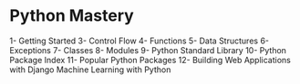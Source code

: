 # Python Mastery

1- Getting Started
3- Control Flow
4- Functions
5- Data Structures
6- Exceptions 
7- Classes 
8- Modules
9- Python Standard Library 
10- Python Package Index 
11- Popular Python Packages 
12- Building Web Applications with Django 
Machine Learning with Python
